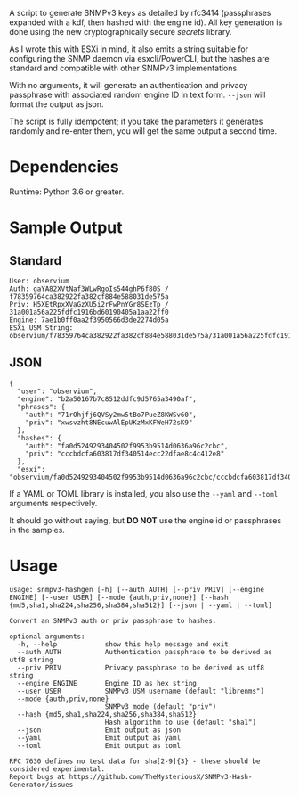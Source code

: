 A script to generate SNMPv3 keys as detailed by rfc3414 (passphrases expanded with a kdf, then hashed with the engine id). All key generation is done using the new cryptographically secure _secrets_ library.

As I wrote this with ESXi in mind, it also emits a string suitable for configuring the SNMP daemon via esxcli/PowerCLI, but the hashes are standard and compatible with other SNMPv3 implementations.

With no arguments, it will generate an authentication and privacy passphrase with associated random engine ID in text form. `--json` will format the output as json.

The script is fully idempotent; if you take the parameters it generates randomly and re-enter them, you will get the same output a second time.

Dependencies
============
Runtime: Python 3.6 or greater.

Sample Output
=============

Standard
--------

```
User: observium
Auth: gaYA82XVtNaf3WLwRgoIs544ghP6f80S / f78359764ca382922fa382cf884e588031de575a
Priv: H5XEtRpxXVaGzXU5i2rFwPnYGr8SEzTp / 31a001a56a225fdfc1916bd60190405a1aa22ff0
Engine: 7ae1b0ff0aa2f3950566d3de2274d05a
ESXi USM String: observium/f78359764ca382922fa382cf884e588031de575a/31a001a56a225fdfc1916bd60190405a1aa22ff0/authpriv
```

JSON
----

```
{
  "user": "observium",
  "engine": "b2a50167b7c8512ddfc9d5765a3490af",
  "phrases": {
    "auth": "71rOhjfj6QVSy2mw5tBo7PueZ8KWSv60",
    "priv": "xwsvzht8NEcuwAlEpUKzMxKFWeH72sK9"
  },
  "hashes": {
    "auth": "fa0d5249293404502f9953b9514d0636a96c2cbc",
    "priv": "cccbdcfa603817df340514ecc22dfae8c4c412e8"
  },
  "esxi": "observium/fa0d5249293404502f9953b9514d0636a96c2cbc/cccbdcfa603817df340514ecc22dfae8c4c412e8/authpriv"}
```

If a YAML or TOML library is installed, you also use the `--yaml` and `--toml` arguments respectively.

It should go without saying, but **DO NOT** use the engine id or passphrases in the samples.

Usage
=====

```
usage: snmpv3-hashgen [-h] [--auth AUTH] [--priv PRIV] [--engine ENGINE] [--user USER] [--mode {auth,priv,none}] [--hash {md5,sha1,sha224,sha256,sha384,sha512}] [--json | --yaml | --toml]

Convert an SNMPv3 auth or priv passphrase to hashes.

optional arguments:
  -h, --help            show this help message and exit
  --auth AUTH           Authentication passphrase to be derived as utf8 string
  --priv PRIV           Privacy passphrase to be derived as utf8 string
  --engine ENGINE       Engine ID as hex string
  --user USER           SNMPv3 USM username (default "librenms")
  --mode {auth,priv,none}
                        SNMPv3 mode (default "priv")
  --hash {md5,sha1,sha224,sha256,sha384,sha512}
                        Hash algorithm to use (default "sha1")
  --json                Emit output as json
  --yaml                Emit output as yaml
  --toml                Emit output as toml

RFC 7630 defines no test data for sha[2-9]{3} - these should be considered experimental.
Report bugs at https://github.com/TheMysteriousX/SNMPv3-Hash-Generator/issues
```
